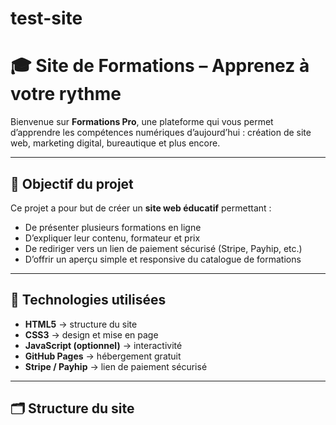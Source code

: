 # test-site
# 🎓 Site de Formations – Apprenez à votre rythme

Bienvenue sur **Formations Pro**, une plateforme qui vous permet d’apprendre les compétences numériques d’aujourd’hui : création de site web, marketing digital, bureautique et plus encore.

---

## 🧭 Objectif du projet

Ce projet a pour but de créer un **site web éducatif** permettant :
- De présenter plusieurs formations en ligne  
- D’expliquer leur contenu, formateur et prix  
- De rediriger vers un lien de paiement sécurisé (Stripe, Payhip, etc.)  
- D’offrir un aperçu simple et responsive du catalogue de formations  

---

## 🧱 Technologies utilisées

- **HTML5** → structure du site  
- **CSS3** → design et mise en page  
- **JavaScript (optionnel)** → interactivité  
- **GitHub Pages** → hébergement gratuit  
- **Stripe / Payhip** → lien de paiement sécurisé  

---

## 🗂️ Structure du site

